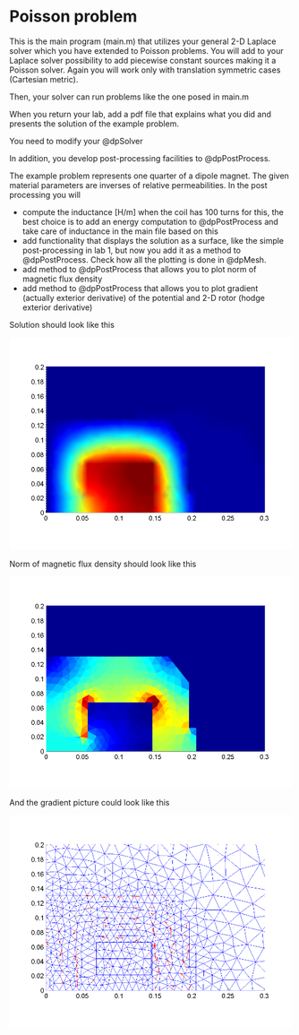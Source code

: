 Poisson problem
==

This is the main program (main.m) that utilizes your general 2-D Laplace solver which you have extended to Poisson problems.
You will add to your Laplace solver possibility to add piecewise constant sources making it a Poisson solver.
Again you will work only with translation symmetric cases (Cartesian metric).

Then, your solver can run problems like the one posed in main.m

When you return your lab, add a pdf file that explains what you did and presents the solution of the example problem.

You need to modify your @dpSolver

In addition, you develop post-processing facilities to @dpPostProcess.

The example problem represents one quarter of a dipole magnet. The given material parameters are inverses of relative permeabilities. 
In the post processing you will
- compute the inductance [H/m] when the coil has 100 turns
for this, the best choice is to add an energy computation to @dpPostProcess and take care of inductance in the main file based on this
- add functionality that displays the solution as a surface, like the simple post-processing in lab 1, but now you add it as a method to @dpPostProcess. Check how all the plotting is done in @dpMesh.
- add method to @dpPostProcess that allows you to plot norm of magnetic flux density
- add method to @dpPostProcess that allows you to plot gradient (actually exterior derivative) of the potential and 2-D rotor (hodge exterior derivative)

Solution should look like this

![mesh](https://raw.githubusercontent.com/stenvala/dp/master/labs/lab2/figSolution.png)

Norm of magnetic flux density should look like this

![mesh](https://raw.githubusercontent.com/stenvala/dp/master/labs/lab2/figNormGrad.png)

And the gradient picture could look like this

![mesh](https://raw.githubusercontent.com/stenvala/dp/master/labs/lab2/figGrad.png)

